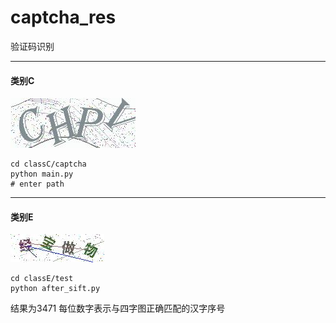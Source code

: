 # captcha_res

验证码识别

***
#### 类别C
![0000.jpg](./classC/train/0000.jpg)

```shell
cd classC/captcha
python main.py
# enter path
```

***
#### 类别E
![0001.jpg](./classE/test/0001.jpg)
```shell
cd classE/test
python after_sift.py
```
结果为3471
每位数字表示与四字图正确匹配的汉字序号

